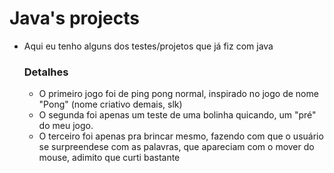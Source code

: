 # Java's projects

* Aqui eu tenho alguns dos testes/projetos que já fiz com java

  ### Detalhes

  * O primeiro jogo foi de ping pong normal, inspirado no jogo de nome "Pong" (nome criativo demais, slk)
  *  O segunda foi apenas um teste de uma bolinha quicando, um "pré" do meu jogo.
  *  O terceiro foi apenas pra brincar mesmo, fazendo com que o usuário se surpreendese com as palavras, que apareciam com o mover do mouse, adimito que curti bastante
